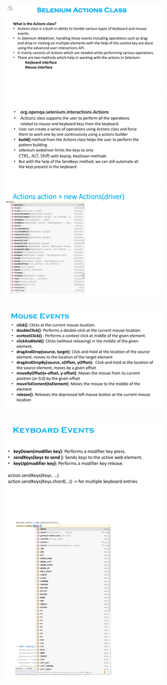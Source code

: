 

![img.png](../../day16/instructor/img/img/img_6.png)
![img_1.png](../../day16/instructor/img/img/img_7.png)
![img_2.png](../../day16/instructor/img/img/img_8.png)

<br/>

![img_3.png](../../day16/instructor/img/img/img_9.png)

<br/>

![img_4.png](../../day16/instructor/img/img/img_10.png)
![img_5.png](../../day16/instructor/img/img/img_11.png)